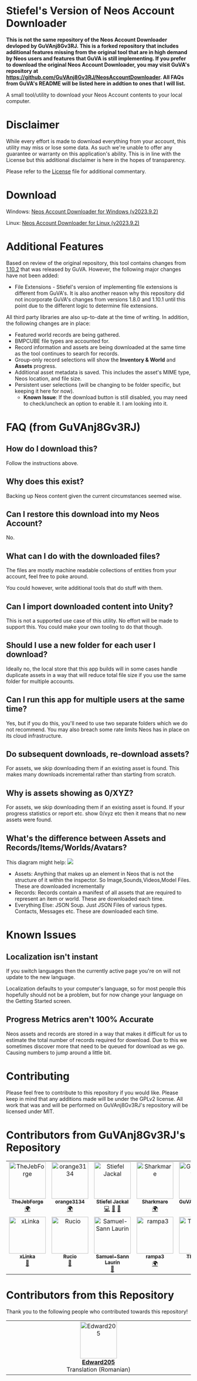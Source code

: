﻿# Stiefel's Version of Neos Account Downloader

**This is not the same repository of the Neos Account Downloader devloped by GuVAnj8Gv3RJ. This is a forked repository that includes additional features missing from the original tool that are in high demand by Neos users and features that GuVA is still implementing. If you prefer to download the original Neos Account Downloader, you may visit GuVA's repository at https://github.com/GuVAnj8Gv3RJ/NeosAccountDownloader. All FAQs from GuVA's README will be listed here in addtion to ones that I will list.**

A small tool/utility to download your Neos Account contents to your local computer.

# Disclaimer
While every effort is made to download everything from your account, this utility may miss or lose some data. As such we're unable to offer any guarantee or warranty on this application's ability. This is in line with the License but this additional disclaimer is here in the hopes of transparency.

Please refer to the [License](LICENSE.md) file for additional commentary.

# Download

Windows:
[Neos Account Downloader for Windows (v2023.9.2)](https://github.com/stiefeljackal/NeosAccountDownloaderGPL/releases/download/v2023.9.2/AccountDownloaderWindows-v2023.9.2.zip)

Linux:
[Neos Account Downloader for Linux (v2023.9.2)](https://github.com/stiefeljackal/NeosAccountDownloaderGPL/releases/download/v2023.9.2/AccountDownloaderLinux-v2023.9.2.tar.gz)

# Additional Features

Based on review of the original repository, this tool contains changes from [1.10.2](https://github.com/GuVAnj8Gv3RJ/NeosAccountDownloader/releases/tag/v1.10.2) that was released by GuVA. However, the following major changes have not been added:

- File Extensions - Stiefel's version of implementing file extensions is different from GuVA's. It is also another reason why this repository did not incorporate GuVA's changes from versions 1.8.0 and 1.10.1 until this point due to the different logic to determine file extensions.

All third party libraries are also up-to-date at the time of writing. In addition, the following changes are in place:

- Featured world records are being gathered.
- BMPCUBE file types are accounted for.
- Record information and assets are being downloaded at the same time as the tool continues to search for records.
- Group-only record selections will show the **Inventory & World** and **Assets** progress.
- Additional asset metadata is saved. This includes the asset's MIME type, Neos location, and file size.
- Persistent user selections (will be changing to be folder specific, but keeping it here for now).
  - **Known Issue**: If the download button is still disabled, you may need to check/uncheck an option to enable it. I am looking into it.

# FAQ (from GuVAnj8Gv3RJ)

## How do I download this?
Follow the instructions above.

## Why does this exist?
Backing up Neos content given the current circumstances seemed wise.

## Can I restore this download into my Neos Account?
No.

## What can I do with the downloaded files?
The files are mostly machine readable collections of entities from your account, feel free to poke around.

You could however, write additional tools that do stuff with them.

## Can I import downloaded content into Unity?
This is not a supported use case of this utility. No effort will be made to support this. You could make your own tooling to do that though.

## Should I use a new folder for each user I download?
Ideally no, the local store that this app builds will in some cases handle duplicate assets in a way that will reduce total file size if you use the same folder for multiple accounts.

## Can I run this app for multiple users at the same time?
Yes, but if you do this, you'll need to use two separate folders which we do not recommend. You may also breach some rate limits Neos has in place on its cloud infrastructure.

## Do subsequent downloads, re-download assets?
For assets, we skip downloading them if an existing asset is found. This makes many downloads incremental rather than starting from scratch.

## Why is assets  showing as 0/XYZ?
For assets, we skip downloading them if an existing asset is found. If your progress statistics or report etc. show 0/xyz etc then it means that no new assets were found.

## What's the difference between Assets and Records/Items/Worlds/Avatars?
This diagram might help:
![](docs/AssetsVsNonAssets.png)

- Assets: Anything that makes up an element in Neos that is not the structure of it within the inspector. So Image,Sounds,Videos,Model Files. These are downloaded incrementally
- Records: Records contain a manifest of all assets that are required to represent an item or world. These are downloaded each time.
- Everything Else: JSON Soup. Just JSON Files of various types. Contacts, Messages etc. These are downloaded each time.

# Known Issues

## Localization isn't instant
If you switch languages then the currently active page you're on will not update to the new language. 

Localization defaults to your computer's language, so for most people this hopefully should not be a problem, but for now change your language on the Getting Started screen.

## Progress Metrics aren't 100% Accurate
Neos assets and records are stored in a way that makes it difficult for us to estimate the total number of records required for download. Due to this we sometimes discover more that need to be queued for download as we go. Causing numbers to jump around a little bit.

# Contributing
Please feel free to contribute to this repository if you would like. Please keep in mind that any additions made will be under the GPLv2 license. All work that was and will be performed on GuVAnj8Gv3RJ's repository will be licensed under MIT.

# Contributors from GuVAnj8Gv3RJ's Repository

<!-- ALL-CONTRIBUTORS-LIST:START - Do not remove or modify this section -->
<!-- prettier-ignore-start -->
<!-- markdownlint-disable -->
<table>
  <tbody>
    <tr>
      <td align="center" valign="top" width="14.28%"><a href="https://github.com/TheJebForge"><img src="https://avatars.githubusercontent.com/u/12719947?v=4?s=100" width="100px;" alt="TheJebForge"/><br /><sub><b>TheJebForge</b></sub></a><br /><a href="#translation-TheJebForge" title="Translation">🌍</a></td>
      <td align="center" valign="top" width="14.28%"><a href="https://github.com/orange3134"><img src="https://avatars.githubusercontent.com/u/56525091?v=4?s=100" width="100px;" alt="orange3134"/><br /><sub><b>orange3134</b></sub></a><br /><a href="#translation-orange3134" title="Translation">🌍</a></td>
      <td align="center" valign="top" width="14.28%"><a href="https://github.com/stiefeljackal"><img src="https://avatars.githubusercontent.com/u/20023996?v=4?s=100" width="100px;" alt="Stiefel Jackal"/><br /><sub><b>Stiefel Jackal</b></sub></a><br /><a href="https://github.com/GuVAnj8Gv3RJ/NeosAccountDownloader/commits?author=stiefeljackal" title="Code">💻</a> <a href="https://github.com/GuVAnj8Gv3RJ/NeosAccountDownloader/issues?q=author%3Astiefeljackal" title="Bug reports">🐛</a> <a href="#research-stiefeljackal" title="Research">🔬</a></td>
      <td align="center" valign="top" width="14.28%"><a href="https://github.com/Sharkmare"><img src="https://avatars.githubusercontent.com/u/34294231?v=4?s=100" width="100px;" alt="Sharkmare"/><br /><sub><b>Sharkmare</b></sub></a><br /><a href="#translation-Sharkmare" title="Translation">🌍</a></td>
      <td align="center" valign="top" width="14.28%"><a href="https://github.com/GuVAnj8Gv3RJ"><img src="https://avatars.githubusercontent.com/u/132167543?v=4?s=100" width="100px;" alt="GuVAnj8Gv3RJ"/><br /><sub><b>GuVAnj8Gv3RJ</b></sub></a><br /><a href="https://github.com/GuVAnj8Gv3RJ/NeosAccountDownloader/commits?author=GuVAnj8Gv3RJ" title="Code">💻</a> <a href="#maintenance-GuVAnj8Gv3RJ" title="Maintenance">🚧</a></td>
      <td align="center" valign="top" width="14.28%"><a href="https://github.com/RileyGuy"><img src="https://avatars.githubusercontent.com/u/9770110?v=4?s=100" width="100px;" alt="Cyro"/><br /><sub><b>Cyro</b></sub></a><br /><a href="https://github.com/GuVAnj8Gv3RJ/NeosAccountDownloader/commits?author=RileyGuy" title="Code">💻</a></td>
      <td align="center" valign="top" width="14.28%"><a href="https://github.com/Psychpsyo"><img src="https://avatars.githubusercontent.com/u/60073468?v=4?s=100" width="100px;" alt="Psychpsyo"/><br /><sub><b>Psychpsyo</b></sub></a><br /><a href="https://github.com/GuVAnj8Gv3RJ/NeosAccountDownloader/commits?author=Psychpsyo" title="Code">💻</a> <a href="#translation-Psychpsyo" title="Translation">🌍</a></td>
    </tr>
    <tr>
      <td align="center" valign="top" width="14.28%"><a href="https://github.com/Xlinka"><img src="https://avatars.githubusercontent.com/u/22996716?v=4?s=100" width="100px;" alt="xLinka"/><br /><sub><b>xLinka</b></sub></a><br /><a href="#research-Xlinka" title="Research">🔬</a></td>
      <td align="center" valign="top" width="14.28%"><a href="https://github.com/bontebok"><img src="https://avatars.githubusercontent.com/u/23562523?v=4?s=100" width="100px;" alt="Rucio"/><br /><sub><b>Rucio</b></sub></a><br /><a href="https://github.com/GuVAnj8Gv3RJ/NeosAccountDownloader/issues?q=author%3Abontebok" title="Bug reports">🐛</a></td>
      <td align="center" valign="top" width="14.28%"><a href="http://www.xeltalania.com"><img src="https://avatars.githubusercontent.com/u/19335111?v=4?s=100" width="100px;" alt="Samuel-Sann Laurin"/><br /><sub><b>Samuel-Sann Laurin</b></sub></a><br /><a href="https://github.com/GuVAnj8Gv3RJ/NeosAccountDownloader/issues?q=author%3ASectOLT" title="Bug reports">🐛</a></td>
      <td align="center" valign="top" width="14.28%"><a href="https://github.com/rampa3"><img src="https://avatars.githubusercontent.com/u/68955305?v=4?s=100" width="100px;" alt="rampa3"/><br /><sub><b>rampa3</b></sub></a><br /><a href="#translation-rampa3" title="Translation">🌍</a></td>
      <td align="center" valign="top" width="14.28%"><a href="https://github.com/ThomFox"><img src="https://avatars.githubusercontent.com/u/137287064?v=4?s=100" width="100px;" alt="ThomFox"/><br /><sub><b>ThomFox</b></sub></a><br /><a href="#research-ThomFox" title="Research">🔬</a></td>
      <td align="center" valign="top" width="14.28%"><a href="https://github.com/5H4D0W-X"><img src="https://avatars.githubusercontent.com/u/99607717?v=4?s=100" width="100px;" alt="5H4D0W-X"/><br /><sub><b>5H4D0W-X</b></sub></a><br /><a href="https://github.com/GuVAnj8Gv3RJ/NeosAccountDownloader/issues?q=author%3A5H4D0W-X" title="Bug reports">🐛</a></td>
      <td align="center" valign="top" width="14.28%"><a href="http://probableprime.co.uk"><img src="https://avatars.githubusercontent.com/u/8791132?v=4?s=100" width="100px;" alt="ProbablePrime"/><br /><sub><b>ProbablePrime</b></sub></a><br /><a href="https://github.com/GuVAnj8Gv3RJ/NeosAccountDownloader/issues?q=author%3AProbablePrime" title="Bug reports">🐛</a></td>
    </tr>
  </tbody>
</table>

<!-- markdownlint-restore -->
<!-- prettier-ignore-end -->

<!-- ALL-CONTRIBUTORS-LIST:END -->

# Contributors from this Repository

Thank you to the following people who contributed towards this repository!

<table>
  <tbody>
    <tr>
      <td align="center" valign="top" width="14.28%">
        <a href="https://github.com/Edward205">
          <img src="https://avatars.githubusercontent.com/u/52004020?s=100&v=4" width="100px;" alt="Edward205">
          <br>
          <strong>Edward205</strong>
          <br>
        </a>
        Translation (Romanian)
      </td>
    </tr>
  </tbody>
</table>

